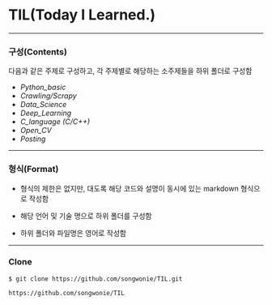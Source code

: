 # TIL(Today I Learned.)
___
### 구성(Contents)
다음과 같은 주제로 구성하고, 각 주제별로 해당하는 소주제들을 하위 폴더로 구성함

- *Python_basic*
- *Crawling/Scrapy*
- *Data_Science*
- *Deep_Learning*
- *C_language (C/C++)*
- *Open_CV*
- *Posting*
___
### 형식(Format) 

- 형식의 제한은 없지만, 대도록 해당 코드와 설명이 동시에 있는 markdown 형식으로 작성함

- 해당 언어 및 기술 명으로 하위 폴더를 구성함

- 하위 폴더와 파일명은 영어로 작성함
___
### Clone
    $ git clone https://github.com/songwonie/TIL.git

    https://github.com/songwonie/TIL

